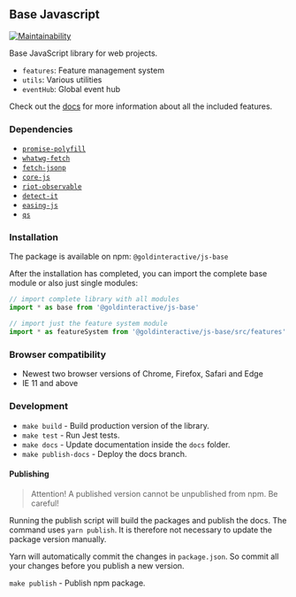 ## Base Javascript

[![Maintainability](https://api.codeclimate.com/v1/badges/e27773e01724253127fe/maintainability)](https://codeclimate.com/github/Goldinteractive/js-base/maintainability)

Base JavaScript library for web projects.

- `features`: Feature management system
- `utils`: Various utilities
- `eventHub`: Global event hub

Check out the [docs](https://goldinteractive.github.io/js-base/) for more information about all the included features.

### Dependencies

- [`promise-polyfill`](https://github.com/taylorhakes/promise-polyfill)
- [`whatwg-fetch`](https://github.com/github/fetch)
- [`fetch-jsonp`](https://github.com/camsong/fetch-jsonp)
- [`core-js`](https://github.com/zloirock/core-js)
- [`riot-observable`](https://github.com/riot/observable)
- [`detect-it`](https://github.com/rafrex/detect-it)
- [`easing-js`](https://github.com/danro/easing-js)
- [`qs`](https://github.com/ljharb/qs)

### Installation

The package is available on npm: `@goldinteractive/js-base`

After the installation has completed, you can import the complete base module or also just single modules:

```javascript
// import complete library with all modules
import * as base from '@goldinteractive/js-base'

// import just the feature system module
import * as featureSystem from '@goldinteractive/js-base/src/features'
```

### Browser compatibility

- Newest two browser versions of Chrome, Firefox, Safari and Edge
- IE 11 and above

### Development

- `make build` - Build production version of the library.
- `make test` - Run Jest tests.
- `make docs` - Update documentation inside the `docs` folder.
- `make publish-docs` - Deploy the docs branch.

#### Publishing

> Attention! A published version cannot be unpublished from npm. Be careful!

Running the publish script will build the packages and publish the docs. The command uses `yarn publish`. It is therefore not necessary to update the package version manually.

Yarn will automatically commit the changes in `package.json`. So commit all your changes before you publish a new version.

`make publish` - Publish npm package.
